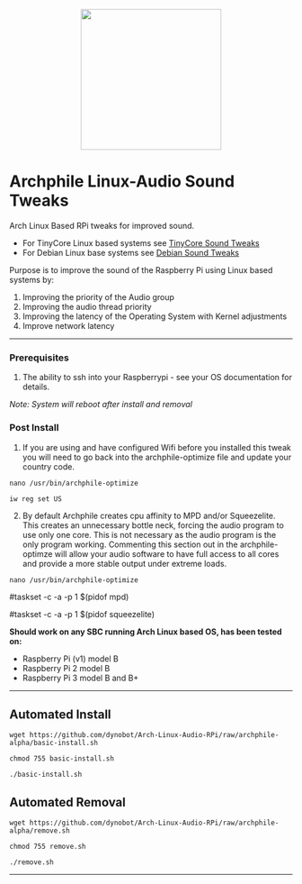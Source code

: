 
<p align="center">
  <img width="250" height="250" src="https://github.com/dynobot/Arch-Linux-Audio-RPi/blob/archphile-alpha/images/dbaudio.png">
</p>

# Archphile Linux-Audio Sound Tweaks
Arch Linux Based RPi tweaks for improved sound. 
- For TinyCore Linux based systems see [TinyCore Sound Tweaks](https://github.com/dynobot/TinyCore-Sound-Adjustments)
- For Debian Linux base systems see [Debian Sound Tweaks](https://github.com/dynobot/Linux-Audio-Adjustments)

 Purpose is to improve the sound of the Raspberry Pi using Linux based systems by:
 1) Improving the priority of the Audio group
 2) Improving the audio thread priority
 3) Improving the latency of the Operating System with Kernel adjustments
 4) Improve network latency
 ______________________________________________________________________________________________________________________________
 ### Prerequisites 
 1) The ability to ssh into your Raspberrypi - see your OS documentation for details.
 
 *Note: System will reboot after install and removal*
 
 ### Post Install
 1) If you are using and have configured Wifi before you installed this tweak you will need to go back into the archphile-optimize file and update your country code.
 
`nano /usr/bin/archphile-optimize` 

`iw reg set US`

 2) By default Archphile creates cpu affinity to MPD and/or Squeezelite. This creates an unnecessary bottle neck, forcing the audio program to use only one core. This is not necessary as the audio program is the only program working. Commenting this section out in the archphile-optimze will allow your audio software to have full access to all cores and provide a more stable output under extreme loads.
 
`nano /usr/bin/archphile-optimize` 

#taskset -c -a -p 1 $(pidof mpd)

#taskset -c -a -p 1 $(pidof squeezelite)

**Should work on any SBC running Arch Linux based OS, has been tested on:**

- Raspberry Pi (v1) model B
- Raspberry Pi 2 model B
- Raspberry Pi 3 model B and B+


 ______________________________________________________________________________________________________________________________
 ## Automated Install
 `wget https://github.com/dynobot/Arch-Linux-Audio-RPi/raw/archphile-alpha/basic-install.sh`
 
 `chmod 755 basic-install.sh`
 
 `./basic-install.sh`
 
 ## Automated Removal
 `wget https://github.com/dynobot/Arch-Linux-Audio-RPi/raw/archphile-alpha/remove.sh`
 
 `chmod 755 remove.sh`
 
 `./remove.sh`
 
 ____________________________________________________________________________________________________________________________


